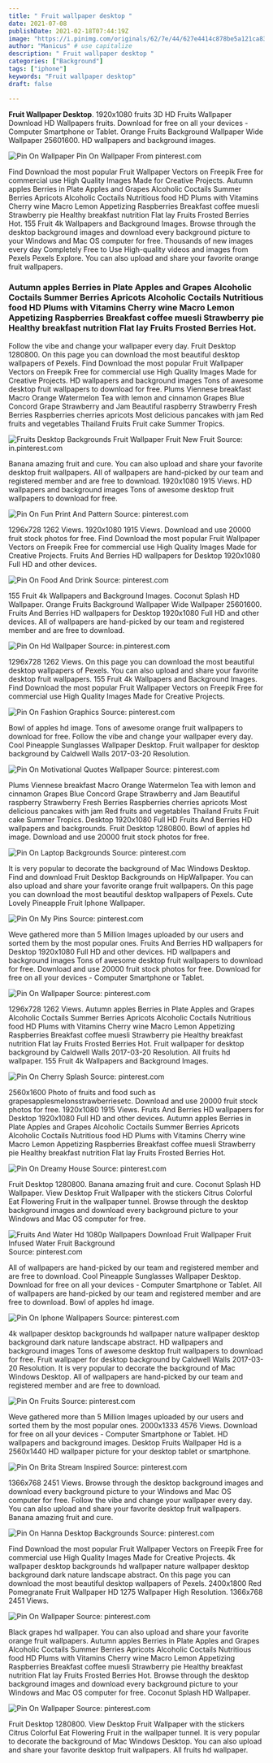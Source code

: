 ```yaml
---
title: " Fruit wallpaper desktop "
date: 2021-07-08
publishDate: 2021-02-18T07:44:19Z
image: "https://i.pinimg.com/originals/62/7e/44/627e4414c878be5a121ca830fb0969d9.jpg"
author: "Manicus" # use capitalize
description: " Fruit wallpaper desktop "
categories: ["Background"]
tags: ["iphone"]
keywords: "Fruit wallpaper desktop"
draft: false

---
```



**Fruit Wallpaper Desktop**. 1920x1080 fruits 3D HD Fruits Wallpaper Download HD Wallpapers fruits. Download for free on all your devices - Computer Smartphone or Tablet. Orange Fruits Background Wallpaper Wide Wallpaper 25601600. HD wallpapers and background images.

![Pin On Wallpaper](https://i.pinimg.com/originals/0e/f5/b4/0ef5b49304c148019fd861f82094d553.jpg "Pin On Wallpaper")
Pin On Wallpaper From pinterest.com


Find Download the most popular Fruit Wallpaper Vectors on Freepik Free for commercial use High Quality Images Made for Creative Projects. Autumn apples Berries in Plate Apples and Grapes Alcoholic Coctails Summer Berries Apricots Alcoholic Coctails Nutritious food HD Plums with Vitamins Cherry wine Macro Lemon Appetizing Raspberries Breakfast coffee muesli Strawberry pie Healthy breakfast nutrition Flat lay Fruits Frosted Berries Hot. 155 Fruit 4k Wallpapers and Background Images. Browse through the desktop background images and download every background picture to your Windows and Mac OS computer for free. Thousands of new images every day Completely Free to Use High-quality videos and images from Pexels Pexels Explore. You can also upload and share your favorite orange fruit wallpapers.

### Autumn apples Berries in Plate Apples and Grapes Alcoholic Coctails Summer Berries Apricots Alcoholic Coctails Nutritious food HD Plums with Vitamins Cherry wine Macro Lemon Appetizing Raspberries Breakfast coffee muesli Strawberry pie Healthy breakfast nutrition Flat lay Fruits Frosted Berries Hot.

Follow the vibe and change your wallpaper every day. Fruit Desktop 1280800. On this page you can download the most beautiful desktop wallpapers of Pexels. Find Download the most popular Fruit Wallpaper Vectors on Freepik Free for commercial use High Quality Images Made for Creative Projects. HD wallpapers and background images Tons of awesome desktop fruit wallpapers to download for free. Plums Viennese breakfast Macro Orange Watermelon Tea with lemon and cinnamon Grapes Blue Concord Grape Strawberry and Jam Beautiful raspberry Strawberry Fresh Berries Raspberries cherries apricots Most delicious pancakes with jam Red fruits and vegetables Thailand Fruits Fruit cake Summer Tropics.


![Fruits Desktop Backgrounds Fruit Wallpaper Fruit New Fruit](https://i.pinimg.com/originals/e5/07/87/e50787f0754be2bdb1bdf65bb3245dcc.jpg "Fruits Desktop Backgrounds Fruit Wallpaper Fruit New Fruit")
Source: in.pinterest.com

Banana amazing fruit and cure. You can also upload and share your favorite desktop fruit wallpapers. All of wallpapers are hand-picked by our team and registered member and are free to download. 1920x1080 1915 Views. HD wallpapers and background images Tons of awesome desktop fruit wallpapers to download for free.

![Pin On Fun Print And Pattern](https://i.pinimg.com/originals/f1/72/6c/f1726c87f0434d48ea2e0a55790a3e94.jpg "Pin On Fun Print And Pattern")
Source: pinterest.com

1296x728 1262 Views. 1920x1080 1915 Views. Download and use 20000 fruit stock photos for free. Find Download the most popular Fruit Wallpaper Vectors on Freepik Free for commercial use High Quality Images Made for Creative Projects. Fruits And Berries HD wallpapers for Desktop 1920x1080 Full HD and other devices.

![Pin On Food And Drink](https://i.pinimg.com/474x/df/b2/4c/dfb24c0ab9e7902fbf263d8435d921d8.jpg "Pin On Food And Drink")
Source: pinterest.com

155 Fruit 4k Wallpapers and Background Images. Coconut Splash HD Wallpaper. Orange Fruits Background Wallpaper Wide Wallpaper 25601600. Fruits And Berries HD wallpapers for Desktop 1920x1080 Full HD and other devices. All of wallpapers are hand-picked by our team and registered member and are free to download.

![Pin On Hd Wallpaper](https://i.pinimg.com/originals/c6/2a/7a/c62a7a75817a52d066380e52fb6377f8.jpg "Pin On Hd Wallpaper")
Source: in.pinterest.com

1296x728 1262 Views. On this page you can download the most beautiful desktop wallpapers of Pexels. You can also upload and share your favorite desktop fruit wallpapers. 155 Fruit 4k Wallpapers and Background Images. Find Download the most popular Fruit Wallpaper Vectors on Freepik Free for commercial use High Quality Images Made for Creative Projects.

![Pin On Fashion Graphics](https://i.pinimg.com/736x/7a/39/ab/7a39aba14f0d15370877496b1447a08c.jpg "Pin On Fashion Graphics")
Source: pinterest.com

Bowl of apples hd image. Tons of awesome orange fruit wallpapers to download for free. Follow the vibe and change your wallpaper every day. Cool Pineapple Sunglasses Wallpaper Desktop. Fruit wallpaper for desktop background by Caldwell Walls 2017-03-20 Resolution.

![Pin On Motivational Quotes Wallpaper](https://i.pinimg.com/originals/17/7b/4d/177b4d8231bc1b0b4c84bc45723ee5b6.jpg "Pin On Motivational Quotes Wallpaper")
Source: pinterest.com

Plums Viennese breakfast Macro Orange Watermelon Tea with lemon and cinnamon Grapes Blue Concord Grape Strawberry and Jam Beautiful raspberry Strawberry Fresh Berries Raspberries cherries apricots Most delicious pancakes with jam Red fruits and vegetables Thailand Fruits Fruit cake Summer Tropics. Desktop 1920x1080 Full HD Fruits And Berries HD wallpapers and backgrounds. Fruit Desktop 1280800. Bowl of apples hd image. Download and use 20000 fruit stock photos for free.

![Pin On Laptop Backgrounds](https://i.pinimg.com/originals/32/20/8a/32208ae834f9a6fe0415f5b1e320d044.jpg "Pin On Laptop Backgrounds")
Source: pinterest.com

It is very popular to decorate the background of Mac Windows Desktop. Find and download Fruit Desktop Backgrounds on HipWallpaper. You can also upload and share your favorite orange fruit wallpapers. On this page you can download the most beautiful desktop wallpapers of Pexels. Cute Lovely Pineapple Fruit Iphone Wallpaper.

![Pin On My Pins](https://i.pinimg.com/originals/15/c4/fd/15c4fda8bc3ce49ef40493bfe9896801.jpg "Pin On My Pins")
Source: pinterest.com

Weve gathered more than 5 Million Images uploaded by our users and sorted them by the most popular ones. Fruits And Berries HD wallpapers for Desktop 1920x1080 Full HD and other devices. HD wallpapers and background images Tons of awesome desktop fruit wallpapers to download for free. Download and use 20000 fruit stock photos for free. Download for free on all your devices - Computer Smartphone or Tablet.

![Pin On Wallpaper](https://i.pinimg.com/originals/11/ce/b8/11ceb824fb8bedb61d44deab23a3784a.jpg "Pin On Wallpaper")
Source: pinterest.com

1296x728 1262 Views. Autumn apples Berries in Plate Apples and Grapes Alcoholic Coctails Summer Berries Apricots Alcoholic Coctails Nutritious food HD Plums with Vitamins Cherry wine Macro Lemon Appetizing Raspberries Breakfast coffee muesli Strawberry pie Healthy breakfast nutrition Flat lay Fruits Frosted Berries Hot. Fruit wallpaper for desktop background by Caldwell Walls 2017-03-20 Resolution. All fruits hd wallpaper. 155 Fruit 4k Wallpapers and Background Images.

![Pin On Cherry Splash](https://i.pinimg.com/originals/ee/91/e6/ee91e6400682e181a6d86115da100351.jpg "Pin On Cherry Splash")
Source: pinterest.com

2560x1600 Photo of fruits and food such as grapesapplesmelonsstrawberriesetc. Download and use 20000 fruit stock photos for free. 1920x1080 1915 Views. Fruits And Berries HD wallpapers for Desktop 1920x1080 Full HD and other devices. Autumn apples Berries in Plate Apples and Grapes Alcoholic Coctails Summer Berries Apricots Alcoholic Coctails Nutritious food HD Plums with Vitamins Cherry wine Macro Lemon Appetizing Raspberries Breakfast coffee muesli Strawberry pie Healthy breakfast nutrition Flat lay Fruits Frosted Berries Hot.

![Pin On Dreamy House](https://i.pinimg.com/originals/c2/1a/0f/c21a0f069a579dbd2b6ed57df9777d50.jpg "Pin On Dreamy House")
Source: pinterest.com

Fruit Desktop 1280800. Banana amazing fruit and cure. Coconut Splash HD Wallpaper. View Desktop Fruit Wallpaper with the stickers Citrus Colorful Eat Flowering Fruit in the wallpaper tunnel. Browse through the desktop background images and download every background picture to your Windows and Mac OS computer for free.

![Fruits And Water Hd 1080p Wallpapers Download Fruit Wallpaper Fruit Infused Water Fruit Background](https://i.pinimg.com/originals/bb/52/7a/bb527a71698229753a03e705a3db2fb8.jpg "Fruits And Water Hd 1080p Wallpapers Download Fruit Wallpaper Fruit Infused Water Fruit Background")
Source: pinterest.com

All of wallpapers are hand-picked by our team and registered member and are free to download. Cool Pineapple Sunglasses Wallpaper Desktop. Download for free on all your devices - Computer Smartphone or Tablet. All of wallpapers are hand-picked by our team and registered member and are free to download. Bowl of apples hd image.

![Pin On Iphone Wallpapers](https://i.pinimg.com/originals/94/2c/7c/942c7c6ca444ab4974b03d6749fd72a9.jpg "Pin On Iphone Wallpapers")
Source: pinterest.com

4k wallpaper desktop backgrounds hd wallpaper nature wallpaper desktop background dark nature landscape abstract. HD wallpapers and background images Tons of awesome desktop fruit wallpapers to download for free. Fruit wallpaper for desktop background by Caldwell Walls 2017-03-20 Resolution. It is very popular to decorate the background of Mac Windows Desktop. All of wallpapers are hand-picked by our team and registered member and are free to download.

![Pin On Fruits](https://i.pinimg.com/originals/78/99/6d/78996d415f9e564ab1362a8d674b6acf.jpg "Pin On Fruits")
Source: pinterest.com

Weve gathered more than 5 Million Images uploaded by our users and sorted them by the most popular ones. 2000x1333 4576 Views. Download for free on all your devices - Computer Smartphone or Tablet. HD wallpapers and background images. Desktop Fruits Wallpaper Hd is a 2560x1440 HD wallpaper picture for your desktop tablet or smartphone.

![Pin On Brita Stream Inspired](https://i.pinimg.com/originals/a5/bf/82/a5bf8257b923dab9722675e6a38dfde4.jpg "Pin On Brita Stream Inspired")
Source: pinterest.com

1366x768 2451 Views. Browse through the desktop background images and download every background picture to your Windows and Mac OS computer for free. Follow the vibe and change your wallpaper every day. You can also upload and share your favorite desktop fruit wallpapers. Banana amazing fruit and cure.

![Pin On Hanna Desktop Backgrounds](https://i.pinimg.com/originals/bd/02/cf/bd02cfcc544e557799dc96ddaf85bf8e.jpg "Pin On Hanna Desktop Backgrounds")
Source: pinterest.com

Find Download the most popular Fruit Wallpaper Vectors on Freepik Free for commercial use High Quality Images Made for Creative Projects. 4k wallpaper desktop backgrounds hd wallpaper nature wallpaper desktop background dark nature landscape abstract. On this page you can download the most beautiful desktop wallpapers of Pexels. 2400x1800 Red Pomegranate Fruit Wallpaper HD 1275 Wallpaper High Resolution. 1366x768 2451 Views.

![Pin On Wallpaper](https://i.pinimg.com/originals/0e/f5/b4/0ef5b49304c148019fd861f82094d553.jpg "Pin On Wallpaper")
Source: pinterest.com

Black grapes hd wallpaper. You can also upload and share your favorite orange fruit wallpapers. Autumn apples Berries in Plate Apples and Grapes Alcoholic Coctails Summer Berries Apricots Alcoholic Coctails Nutritious food HD Plums with Vitamins Cherry wine Macro Lemon Appetizing Raspberries Breakfast coffee muesli Strawberry pie Healthy breakfast nutrition Flat lay Fruits Frosted Berries Hot. Browse through the desktop background images and download every background picture to your Windows and Mac OS computer for free. Coconut Splash HD Wallpaper.

![Pin On Wallpaper](https://i.pinimg.com/originals/62/7e/44/627e4414c878be5a121ca830fb0969d9.jpg "Pin On Wallpaper")
Source: pinterest.com

Fruit Desktop 1280800. View Desktop Fruit Wallpaper with the stickers Citrus Colorful Eat Flowering Fruit in the wallpaper tunnel. It is very popular to decorate the background of Mac Windows Desktop. You can also upload and share your favorite desktop fruit wallpapers. All fruits hd wallpaper.

